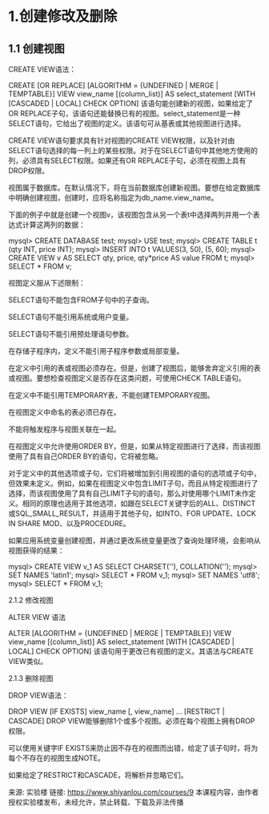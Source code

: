 # 1.创建修改及删除

## 1.1 创建视图

CREATE VIEW语法：

CREATE [OR REPLACE] [ALGORITHM = {UNDEFINED | MERGE | TEMPTABLE}]
    VIEW view_name [(column_list)]
    AS select_statement
    [WITH [CASCADED | LOCAL] CHECK OPTION]
该语句能创建新的视图，如果给定了OR REPLACE子句，该语句还能替换已有的视图。select_statement是一种SELECT语句，它给出了视图的定义。该语句可从基表或其他视图进行选择。

CREATE VIEW语句要求具有针对视图的CREATE VIEW权限，以及针对由SELECT语句选择的每一列上的某些权限。对于在SELECT语句中其他地方使用的列，必须具有SELECT权限。如果还有OR REPLACE子句，必须在视图上具有DROP权限。

视图属于数据库。在默认情况下，将在当前数据库创建新视图。要想在给定数据库中明确创建视图，创建时，应将名称指定为db_name.view_name。

下面的例子中就是创建一个视图v，该视图包含从另一个表t中选择两列并用一个表达式计算这两列的数据：

mysql> CREATE DATABASE test;
mysql> USE test;
mysql> CREATE TABLE t (qty INT, price INT);
mysql> INSERT INTO t VALUES(3, 50), (5, 60);
mysql> CREATE VIEW v AS SELECT qty, price, qty*price AS value FROM t;
mysql> SELECT * FROM v;


视图定义服从下述限制：

SELECT语句不能包含FROM子句中的子查询。

SELECT语句不能引用系统或用户变量。

SELECT语句不能引用预处理语句参数。

在存储子程序内，定义不能引用子程序参数或局部变量。

在定义中引用的表或视图必须存在。但是，创建了视图后，能够舍弃定义引用的表或视图。要想检查视图定义是否存在这类问题，可使用CHECK TABLE语句。

在定义中不能引用TEMPORARY表，不能创建TEMPORARY视图。

在视图定义中命名的表必须已存在。

不能将触发程序与视图关联在一起。

在视图定义中允许使用ORDER BY，但是，如果从特定视图进行了选择，而该视图使用了具有自己ORDER BY的语句，它将被忽略。

对于定义中的其他选项或子句，它们将被增加到引用视图的语句的选项或子句中，但效果未定义。例如，如果在视图定义中包含LIMIT子句，而且从特定视图进行了选择，而该视图使用了具有自己LIMIT子句的语句，那么对使用哪个LIMIT未作定义。相同的原理也适用于其他选项，如跟在SELECT关键字后的ALL、DISTINCT或SQL_SMALL_RESULT，并适用于其他子句，如INTO、FOR UPDATE、LOCK IN SHARE MOD、以及PROCEDURE。

如果应用系统变量创建视图，并通过更改系统变量更改了查询处理环境，会影响从视图获得的结果：

mysql> CREATE VIEW v_1 AS SELECT CHARSET(''), COLLATION('');
mysql> SET NAMES 'latin1';
mysql> SELECT * FROM v_1;
mysql> SET NAMES 'utf8';
mysql> SELECT * FROM v_1;


2.1.2 修改视图

ALTER VIEW 语法

ALTER [ALGORITHM = {UNDEFINED | MERGE | TEMPTABLE}]
    VIEW view_name [(column_list)]
    AS select_statement
    [WITH [CASCADED | LOCAL] CHECK OPTION]
该语句用于更改已有视图的定义。其语法与CREATE VIEW类似。

2.1.3 删除视图

DROP VIEW语法：

DROP VIEW [IF EXISTS]
    view_name [, view_name] ...
    [RESTRICT | CASCADE]
DROP VIEW能够删除1个或多个视图。必须在每个视图上拥有DROP权限。

可以使用关键字IF EXISTS来防止因不存在的视图而出错，给定了该子句时，将为每个不存在的视图生成NOTE。

如果给定了RESTRICT和CASCADE，将解析并忽略它们。

来源: 实验楼
链接: https://www.shiyanlou.com/courses/9
本课程内容，由作者授权实验楼发布，未经允许，禁止转载、下载及非法传播
